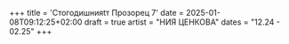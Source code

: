 +++
title = 'Стогодишнияtт Прозорец 7'
date = 2025-01-08T09:12:25+02:00
draft = true
artist = "НИЯ ЦЕНКОВА"
dates = "12.24 - 02.25"
+++
